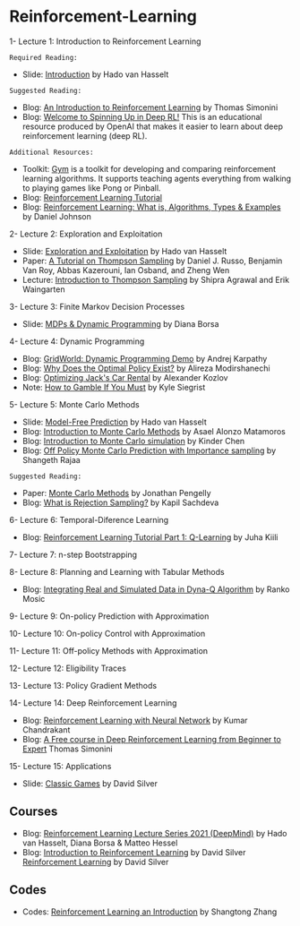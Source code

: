 # Reinforcement-Learning

1- Lecture 1: Introduction to Reinforcement Learning
  
```
Required Reading:
```

* Slide: [Introduction](https://storage.googleapis.com/deepmind-media/UCL%20x%20DeepMind%202021/Lecture%201%20-%20introduction.pdf) by Hado van Hasselt   
 
```
Suggested Reading:
```
 
* Blog: [An Introduction to Reinforcement Learning](https://www.freecodecamp.org/news/an-introduction-to-reinforcement-learning-4339519de419/) by Thomas Simonini  
* Blog:  [Welcome to Spinning Up in Deep RL!](https://spinningup.openai.com/en/latest/) This is an educational resource produced by OpenAI that makes it easier to learn about deep reinforcement learning (deep RL).


```
Additional Resources:
```

* Toolkit: [Gym](https://gym.openai.com/) is a toolkit for developing and comparing reinforcement learning algorithms. It supports teaching agents everything from walking to playing games like Pong or Pinball.  
* Blog: [Reinforcement Learning Tutorial](https://www.javatpoint.com/reinforcement-learning)   
* Blog: [Reinforcement Learning: What is, Algorithms, Types & Examples](https://www.guru99.com/reinforcement-learning-tutorial.html) by Daniel Johnson   
  

2- Lecture 2: Exploration and Exploitation

  * Slide: [Exploration and Exploitation](https://storage.googleapis.com/deepmind-media/UCL%20x%20DeepMind%202021/Lecture%202-%20Exploration%20and%20control_slides.pdf) by Hado van Hasselt   
  * Paper: [A Tutorial on Thompson Sampling](https://arxiv.org/pdf/1707.02038.pdf) by Daniel J. Russo, Benjamin Van Roy, Abbas Kazerouni, Ian Osband, and Zheng Wen   
  * Lecture: [Introduction to Thompson Sampling](https://ieor8100.github.io/mab/Lecture%204.pdf) by Shipra Agrawal and Erik Waingarten  

3- Lecture 3: Finite Markov Decision Processes

  * Slide: [MDPs & Dynamic Programming](https://storage.googleapis.com/deepmind-media/UCL%20x%20DeepMind%202021/Lecture%203%20-%20MDPs%20and%20Dynamic%20Programming.pdf) by Diana Borsa   

4- Lecture 4: Dynamic Programming

  * Blog: [GridWorld: Dynamic Programming Demo](https://cs.stanford.edu/people/karpathy/reinforcejs/gridworld_dp.html) by Andrej Karpathy   
  * Blog: [Why Does the Optimal Policy Exist?](https://towardsdatascience.com/why-does-the-optimal-policy-exist-29f30fd51f8c) by Alireza Modirshanechi  
  * Blog: [Optimizing Jack's Car Rental](https://alexkozlov.com/post/jack-car-rental/) by Alexander Kozlov  
  * Note: [How to Gamble If You Must](https://www.maa.org/sites/default/files/pdf/joma/Volume8/Siegrist/RedBlack.pdf) by Kyle Siegrist   

5- Lecture 5: Monte Carlo Methods  

  * Slide: [Model-Free Prediction](https://storage.googleapis.com/deepmind-media/UCL%20x%20DeepMind%202021/Lecture%205%20-%20ModelFreePrediction.pdf) by Hado van Hasselt     
  * Blog: [Introduction to Monte Carlo Methods](https://www.datacamp.com/community/tutorials/tutorial-monte-carlo) by Asael Alonzo Matamoros  
  * Blog: [Introduction to Monte Carlo simulation](https://kinder-chen.medium.com/introduction-to-monte-carlo-simulation-156c45ad44f0) by Kinder Chen  
  * Blog: [Off Policy Monte Carlo Prediction with Importance sampling](https://shangeth.com/post/off-policy-monte-carlo/) by Shangeth Rajaa    

```
Suggested Reading:
```

  * Paper: [Monte Carlo Methods](http://reflect.otago.ac.nz/cosc453/student_tutorials/monte_carlo.pdf) by Jonathan Pengelly  
  * Blog: [What is Rejection Sampling?](https://towardsdatascience.com/what-is-rejection-sampling-1f6aff92330d) by Kapil Sachdeva   

6- Lecture 6: Temporal-Diference Learning   

  * Blog: [Reinforcement Learning Tutorial Part 1: Q-Learning](https://valohai.com/blog/reinforcement-learning-tutorial-part-1-q-learning/) by Juha Kiili   



7- Lecture 7: n-step Bootstrapping    



8- Lecture 8: Planning and Learning with Tabular Methods   

  * Blog: [Integrating Real and Simulated Data in Dyna-Q Algorithm](https://ranko-mosic.medium.com/online-planning-agent-dyna-q-algorithm-and-dyna-maze-example-sutton-and-barto-2016-7ad84a6dc52b) by Ranko Mosic    



9- Lecture 9: On-policy Prediction with Approximation     



10- Lecture 10: On-policy Control with Approximation        



11- Lecture 11: Off-policy Methods with Approximation        




12- Lecture 12: Eligibility Traces  



13- Lecture 13: Policy Gradient Methods 



14- Lecture 14: Deep Reinforcement Learning 

  * Blog: [Reinforcement Learning with Neural Network](https://www.baeldung.com/cs/reinforcement-learning-neural-network) by Kumar Chandrakant      
  * Blog: [A Free course in Deep Reinforcement Learning from Beginner to Expert](https://simoninithomas.github.io/Deep_reinforcement_learning_Course/) Thomas Simonini   


15- Lecture 15: Applications     

* Slide: [Classic Games](https://www.davidsilver.uk/wp-content/uploads/2020/03/games.pdf) by David Silver    



## Courses

* Blog: [Reinforcement Learning Lecture Series 2021 (DeepMind)](https://deepmind.com/learning-resources/reinforcement-learning-series-2021) by Hado van Hasselt, Diana Borsa & Matteo Hessel   
* Blog: [Introduction to Reinforcement Learning](https://deepmind.com/learning-resources/-introduction-reinforcement-learning-david-silver) by David Silver   
        [Reinforcement Learning](https://www.davidsilver.uk/teaching/) by David Silver    

## Codes

  * Codes: [Reinforcement Learning an Introduction](https://github.com/ShangtongZhang/reinforcement-learning-an-introduction) by Shangtong Zhang    
